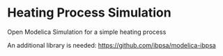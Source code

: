# Heating Process Simulation
Open Modelica Simulation for a simple heating process

An additional library is needed: https://github.com/ibpsa/modelica-ibpsa
